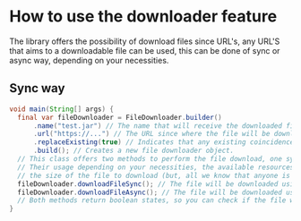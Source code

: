 # How to use the downloader feature
The library offers the possibility of download files since URL's, any URL'S that aims to a 
downloadable file can be used, this can be done of sync or async way, depending on your necessities.

## Sync way
```java
void main(String[] args) {
  final var fileDownloader = FileDownloader.builder()
      .name("test.jar") // The name that will receive the downloaded file.
      .url("https://...") // The URL since where the file will be downloaded.
      .replaceExisting(true) // Indicates that any existing coincidence for this file will be overwritten.
      .build(); // Creates a new file downloader object.
  // This class offers two methods to perform the file download, one sync, and another async
  // Their usage depending on your necessities, the available resources on the machine, or
  // the size of the file to download (but, all we know that anyone is going to download a 50 GB file using this, :8).
  fileDownloader.downloadFileSync(); // The file will be downloaded using the current thread.
  fileDownloader.downloadFileAsync(); // The file will be downloaded using another thread for the process.
  // Both methods return boolean states, so you can check if the file was downloaded correctly.
}
```